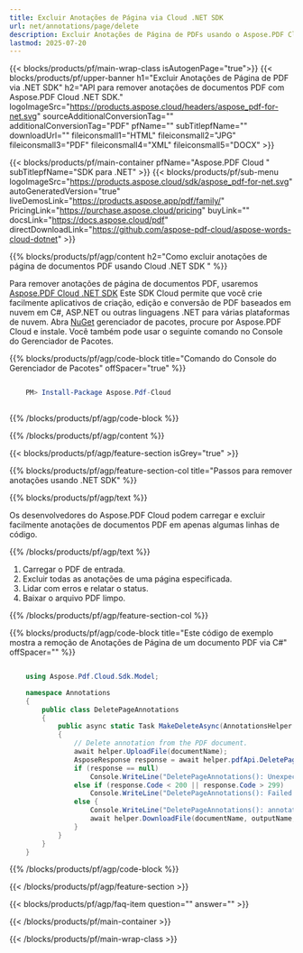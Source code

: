 ```yaml
---
title: Excluir Anotações de Página via Cloud .NET SDK
url: net/annotations/page/delete
description: Excluir Anotações de Página de PDFs usando o Aspose.PDF Cloud SDK para .NET.
lastmod: 2025-07-20
---
```


{{< blocks/products/pf/main-wrap-class isAutogenPage="true">}}
{{< blocks/products/pf/upper-banner h1="Excluir Anotações de Página de PDF via .NET SDK" h2="API para remover anotações de documentos PDF com Aspose.PDF Cloud .NET SDK." logoImageSrc="https://products.aspose.cloud/headers/aspose_pdf-for-net.svg" sourceAdditionalConversionTag="" additionalConversionTag="PDF" pfName="" subTitlepfName="" downloadUrl="" fileiconsmall1="HTML" fileiconsmall2="JPG" fileiconsmall3="PDF" fileiconsmall4="XML" fileiconsmall5="DOCX" >}}

{{< blocks/products/pf/main-container pfName="Aspose.PDF Cloud " subTitlepfName="SDK para .NET" >}}
{{< blocks/products/pf/sub-menu logoImageSrc="https://products.aspose.cloud/sdk/aspose_pdf-for-net.svg"
autoGeneratedVersion="true"
liveDemosLink="https://products.aspose.app/pdf/family/" PricingLink="https://purchase.aspose.cloud/pricing" buyLink="" docsLink="https://docs.aspose.cloud/pdf"  directDownloadLink="https://github.com/aspose-pdf-cloud/aspose-words-cloud-dotnet" >}}

{{% blocks/products/pf/agp/content h2="Como excluir anotações de página de documentos PDF usando Cloud .NET SDK " %}}

Para remover anotações de página de documentos PDF, usaremos
[Aspose.PDF Cloud .NET SDK](https://products.aspose.cloud/pdf/net/)
Este SDK Cloud permite que você crie facilmente aplicativos de criação, edição e conversão de PDF baseados em nuvem em C#, ASP.NET ou outras linguagens .NET para várias plataformas de nuvem. Abra
[NuGet](https://www.nuget.org/packages/Aspose.Pdf-Cloud)
gerenciador de pacotes, procure por
Aspose.PDF Cloud
e instale. Você também pode usar o seguinte comando no Console do Gerenciador de Pacotes.

{{% blocks/products/pf/agp/code-block title="Comando do Console do Gerenciador de Pacotes" offSpacer="true" %}}

```powershell

    PM> Install-Package Aspose.Pdf-Cloud
     
```

{{% /blocks/products/pf/agp/code-block %}}

{{% /blocks/products/pf/agp/content %}}

{{< blocks/products/pf/agp/feature-section isGrey="true" >}}

{{% blocks/products/pf/agp/feature-section-col title="Passos para remover anotações usando .NET SDK" %}}

{{% blocks/products/pf/agp/text %}}

Os desenvolvedores do Aspose.PDF Cloud podem carregar e excluir facilmente anotações de documentos PDF em apenas algumas linhas de código.

{{% /blocks/products/pf/agp/text %}}

1. Carregar o PDF de entrada.
1. Excluir todas as anotações de uma página especificada.
1. Lidar com erros e relatar o status.
1. Baixar o arquivo PDF limpo.

{{% /blocks/products/pf/agp/feature-section-col %}}

{{% blocks/products/pf/agp/code-block title="Este código de exemplo mostra a remoção de Anotações de Página de um documento PDF via C#" offSpacer="" %}}

```cs

    using Aspose.Pdf.Cloud.Sdk.Model;

    namespace Annotations
    {
        public class DeletePageAnnotations
        {
            public async static Task MakeDeleteAsync(AnnotationsHelper helper, string documentName, int pageNumber, string outputName, string remoteFolder)
            {
                // Delete annotation from the PDF document.
                await helper.UploadFile(documentName);
                AsposeResponse response = await helper.pdfApi.DeletePageAnnotationsAsync(documentName, pageNumber, folder: remoteFolder);
                if (response == null)
                    Console.WriteLine("DeletePageAnnotations(): Unexpected error!");
                else if (response.Code < 200 || response.Code > 299)
                    Console.WriteLine("DeletePageAnnotations(): Failed to delete annotation from the document.");
                else {
                    Console.WriteLine("DeletePageAnnotations(): annotations on page '{0}' deleted from the document '{1}.", pageNumber, documentName);
                    await helper.DownloadFile(documentName, outputName, "del_page_annotations_");
                }
            }
        }
    }
```

{{% /blocks/products/pf/agp/code-block %}}

{{< /blocks/products/pf/agp/feature-section >}}

{{< blocks/products/pf/agp/faq-item question="" answer="" >}}

{{< /blocks/products/pf/main-container >}}

{{< /blocks/products/pf/main-wrap-class >}}

